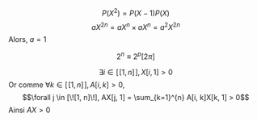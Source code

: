 $$P(X^{2}) = P(X-1)P(X)$$
$$aX^{2n} = aX^{n} \times aX^{n} = a^{2}X^{2n}$$
Alors, $a=1$

$$2^{n} \equiv 2^{p} [2\pi]$$


$$\exists i \in [\![1, n]\!],X[i, 1] > 0$$
Or comme $\forall k \in [\![1, n]\!], A[i, k] > 0$, 
$$\forall j \in [\![1, n]\!], AX[j, 1] = \sum_{k=1}^{n} A[i, k]X[k, 1] > 0$$
Ainsi $AX > 0$

